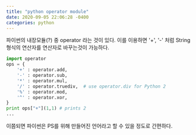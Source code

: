 ```yaml
---
title: "python operator module"
date: 2020-09-05 22:06:28 -0400
categories: python
---
```

파이썬의 내장모듈(?) 중 operator 라는 것이 있다. 이를 이용하면 '+', '-' 처럼 String 형식의 연산자를 연산자로 바꾸는것이 가능하다.  
``` python
import operator
ops = {
    '+' : operator.add,
    '-' : operator.sub,
    '*' : operator.mul,
    '/' : operator.truediv,  # use operator.div for Python 2
    '%' : operator.mod,
    '^' : operator.xor,
}
print ops["+"](1,1) # prints 2
...
```
이쯤되면 파이썬은 PS를 위해 만들어진 언어라고 할 수 있을 정도로 간편하다.
